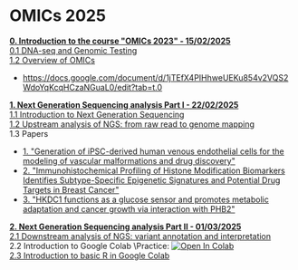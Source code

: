 # OMICs 2025
[**0. Introduction to the course "OMICs 2023" - 15/02/2025**](https://github.com/luuloi/OMICs_2025/blob/main/Lecture_0/) \
 [0.1 DNA-seq and Genomic Testing](https://github.com/luuloi/OMICs_2025/blob/main/Lecture_0/Introduction_to_DNA-seq.pdf) \
 [1.2 Overview of OMICs](https://github.com/luuloi/OMICs_2025/blob/main/Lecture_0/PH%C3%82N%20T%C3%8DCH%20D%E1%BB%AE%20LI%E1%BB%86U%20TIN%20SINH%20H%E1%BB%8CC%20%E2%80%9C-OMICS%E2%80%9D.docx)
 - https://docs.google.com/document/d/1jTEfX4PIHhweUEKu854v2VQS2WdoYqKcqHCzaNGuaL0/edit?tab=t.0

[**1. Next Generation Sequencing analysis Part I - 22/02/2025**](https://github.com/luuloi/OMICs_2025/blob/main/Lecture_1/) \
   [1.1 Introduction to Next Generation Sequencing](https://github.com/luuloi/OMICs_2025/blob/main/Lecture_1/Introduction_to_NGS.pdf) \
   [1.2 Upstream analysis of NGS: from raw read to genome mapping](https://github.com/luuloi/OMICs_2025/blob/main/Lecture_1/DNAseq_BRCA1_2_UpstreamAnalysis.pdf) \
   1.3 Papers
   - [1. "Generation of iPSC-derived human venous endothelial cells for the modeling of vascular malformations and drug discovery"](https://www.cell.com/cell-stem-cell/fulltext/S1934-5909(24)00377-1)
   - [2. "Immunohistochemical Profiling of Histone Modification Biomarkers Identifies Subtype-Specific Epigenetic Signatures and Potential Drug Targets in Breast Cancer"](https://pubmed.ncbi.nlm.nih.gov/39859484/)
   - [3. "HKDC1 functions as a glucose sensor and promotes metabolic adaptation and cancer growth via interaction with PHB2"](https://pubmed.ncbi.nlm.nih.gov/39375512/)

[**2. Next Generation Sequencing analysis Part II - 01/03/2025**]() \
   [2.1 Downstream analysis of NGS: variant annotation and interpretation]() \
   2.2 Introduction to Google Colab \Practice: [![Open In Colab](https://colab.research.google.com/assets/colab-badge.svg)](https://colab.research.google.com/drive/1dKwL8cNxW8UODCd8_bmQEU7-jfxRTrnY?usp=sharing) \
   [2.3 Introduction to basic R in Google Colab]()
